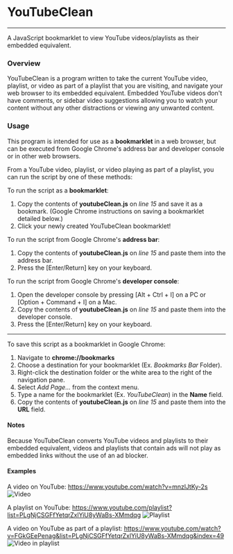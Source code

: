 # YouTubeClean
-----

A JavaScript bookmarklet to view YouTube videos/playlists as their embedded equivalent.

### Overview

  YouTubeClean is a program written to take the current YouTube video, playlist, or video as part of a playlist that you are visiting, and navigate your web browser to its embedded equivalent. Embedded YouTube videos don't have comments, or sidebar video suggestions allowing you to watch your content without any other distractions or viewing any unwanted content.

### Usage

This program is intended for use as a **bookmarklet** in a web browser, but can be executed from Google Chrome's address bar and developer console or in other web browsers.

From a YouTube video, playlist, or video playing as part of a playlist, you can run the script by one of these methods:

To run the script as a **bookmarklet**:
  1. Copy the contents of **youtubeClean.js** on _line 15_ and save it as a bookmark. (Google Chrome instructions on saving a bookmarklet detailed below.)
  2. Click your newly created YouTubeClean bookmarklet!

To run the script from Google Chrome's **address bar**:
  1. Copy the contents of **youtubeClean.js** on _line 15_ and paste them into the address bar.
  2. Press the [Enter/Return] key on your keyboard.

To run the script from Google Chrome's **developer console**:
  1. Open the developer console by pressing [Alt + Ctrl + I] on a PC or [Option + Command + I] on a Mac.
  2. Copy the contents of **youtubeClean.js** on _line 15_ and paste them into the developer console.
  3. Press the [Enter/Return] key on your keyboard.

-----

To save this script as a bookmarklet in Google Chrome:
  1. Navigate to **chrome://bookmarks**
  2. Choose a destination for your bookmarklet (Ex. _Bookmarks Bar_ Folder).
  3. Right-click the destination folder or the white area to the right of the navigation pane.
  4. Select _Add Page..._ from the context menu.
  5. Type a name for the bookmarklet (Ex. _YouTubeClean_) in the **Name** field.
  6. Copy the contents of **youtubeClean.js** on _line 15_ and paste them into the **URL** field.

#### Notes

Because YouTubeClean converts YouTube videos and playlists to their embedded equivalent, videos and playlists that contain ads will not play as embedded links without the use of an ad blocker.


#### Examples

A video on YouTube:
  https://www.youtube.com/watch?v=mnzlJtKy-2s
  ![Video](https://github.com/dkidd928/YouTubeClean/images/video_small.png)

A playlist on YouTube:
  https://www.youtube.com/playlist?list=PLgNjCSGFfYetqrZxlYiU8yWaBs-XMmdqg
  ![Playlist](https://github.com/dkidd928/YouTubeClean/images/playlist_small.png)

A video on YouTube as part of a playlist:
  https://www.youtube.com/watch?v=FGkGEePenag&list=PLgNjCSGFfYetqrZxlYiU8yWaBs-XMmdqg&index=49
  ![Video in playlist](https://github.com/dkidd928/YouTubeClean/images/videoInPlaylist_small.png)